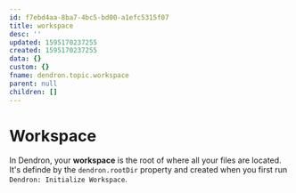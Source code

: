 ```yaml
---
id: f7ebd4aa-8ba7-4bc5-bd00-a1efc5315f07
title: workspace
desc: ''
updated: 1595170237255
created: 1595170237255
data: {}
custom: {}
fname: dendron.topic.workspace
parent: null
children: []
---
```



# Workspace

In Dendron, your **workspace** is the root of where all your files are located. It's definde by the `dendron.rootDir` property and created when you first run `Dendron: Initialize Workspace`.

